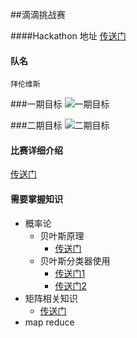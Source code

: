 ##滴滴挑战赛

####Hackathon 地址
[传送门](http://research.xiaojukeji.com/competition/main.action?competitionId=DiTech2016&&locale=zh_CN)


#### 队名
``拜伦维斯``

###一期目标
![一期目标](img/one.jpeg)


###二期目标
![二期目标](img/two.jpeg)


#### 比赛详细介绍
[传送门](http://research.xiaojukeji.com/competition/detail.action?competitionId=DiTech2016)

#### 需要掌握知识

* 概率论
	* 	贝叶斯原理
		*  [传送门](http://www.ruanyifeng.com/blog/2011/08/bayesian_inference_part_one.html)
	*  贝叶斯分类器使用
		*  [传送门1](http://www.ruanyifeng.com/blog/2011/08/bayesian_inference_part_two.html)
		*  [传送门2](http://www.ruanyifeng.com/blog/2012/10/spelling_corrector.html)
* 矩阵相关知识
	* [传送门](http://zh.wikihow.com/%E8%AE%A1%E7%AE%97%E7%9F%A9%E9%98%B5%E4%B9%98%E6%B3%95)
* map reduce